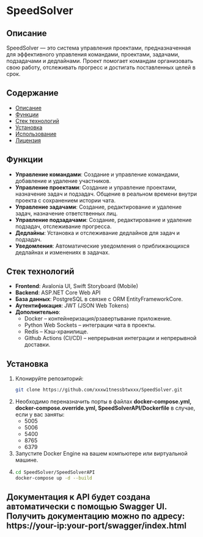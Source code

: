 # SpeedSolver

## Описание

SpeedSolver — это система управления проектами, предназначенная для эффективного управления командами, проектами, задачами, подзадачами и дедлайнами. Проект помогает командам организовать свою работу, отслеживать прогресс и достигать поставленных целей в срок.

## Содержание

- [Описание](#описание)
- [Функции](#функции)
- [Стек технологий](#стек-технологий)
- [Установка](#установка)
- [Использование](#использование)
- [Лицензия](#лицензия)

## Функции

- **Управление командами**: Создание и управление командами, добавление и удаление участников.
- **Управление проектами**: Создание и управление проектами, назначение задач и подзадач. Общение в реальном времени внутри проекта с сохранением истории чата.
- **Управление задачами**: Создание, редактирование и удаление задач, назначение ответственных лиц.
- **Управление подзадачами**: Создание, редактирование и удаление подзадач, отслеживание прогресса.
- **Дедлайны**: Установка и отслеживание дедлайнов для задач и подзадач.
- **Уведомления**: Автоматические уведомления о приближающихся дедлайнах и изменениях в задачах.

## Стек технологий

- **Frontend**: Avalonia UI, Swift Storyboard (Mobile)
- **Backend**: ASP.NET Core Web API
- **База данных**: PostgreSQL в связке с ORM EntityFrameworkCore.
- **Аутентификация**: JWT (JSON Web Tokens)
- **Дополнительно**:
   - Docker – контейнеризация/рзавертывание приложение.
   - Python Web Sockets – интеграции чата в проекты.
   - Redis – Кэш-хранилище.
   - Github Actions (CI/CD) – непрерывная интеграции и непрерывной доставки.

## Установка

1. Клонируйте репозиторий:
   ```bash
   git clone https://github.com/xxxw1tnessbtwxxx/SpeedSolver.git

2. Необходимо переназначить порты в файлах **docker-compose.yml, docker-compose.override.yml, SpeedSolverAPI/Dockerfile** в случае, если у вас заняты:
   - 5005
   - 5006
   - 5400
   - 8765
   - 6379
4. Запустите Docker Engine на вашем компьютере или виртуальной машине.
5. ```bash
   cd SpeedSolver/SpeedSolverAPI 
   docker-compose up -d --build

## Документация к API будет создана автоматически с помощью Swagger UI. Получить документацию можно по адресу: https://your-ip:your-port/swagger/index.html
